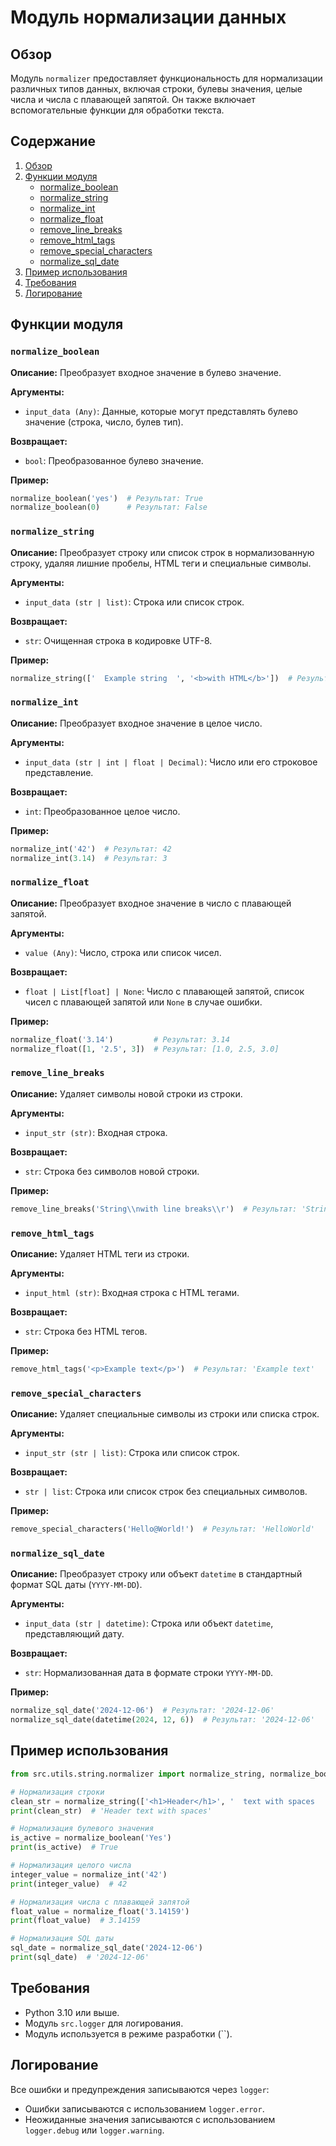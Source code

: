 # Модуль нормализации данных

## Обзор

Модуль `normalizer` предоставляет функциональность для нормализации различных типов данных, включая строки, булевы значения, целые числа и числа с плавающей запятой. Он также включает вспомогательные функции для обработки текста.

## Содержание

1. [Обзор](#обзор)
2. [Функции модуля](#функции-модуля)
   - [normalize_boolean](#normalize_boolean)
   - [normalize_string](#normalize_string)
   - [normalize_int](#normalize_int)
   - [normalize_float](#normalize_float)
   - [remove_line_breaks](#remove_line_breaks)
   - [remove_html_tags](#remove_html_tags)
   - [remove_special_characters](#remove_special_characters)
   - [normalize_sql_date](#normalize_sql_date)
3. [Пример использования](#пример-использования)
4. [Требования](#требования)
5. [Логирование](#логирование)

## Функции модуля

### `normalize_boolean`

**Описание:** Преобразует входное значение в булево значение.

**Аргументы:**
- `input_data (Any)`: Данные, которые могут представлять булево значение (строка, число, булев тип).

**Возвращает:**
- `bool`: Преобразованное булево значение.

**Пример:** 
```python
normalize_boolean('yes')  # Результат: True
normalize_boolean(0)      # Результат: False
```

### `normalize_string`

**Описание:** Преобразует строку или список строк в нормализованную строку, удаляя лишние пробелы, HTML теги и специальные символы.

**Аргументы:**
- `input_data (str | list)`: Строка или список строк.

**Возвращает:**
- `str`: Очищенная строка в кодировке UTF-8.

**Пример:** 
```python
normalize_string(['  Example string  ', '<b>with HTML</b>'])  # Результат: 'Example string with HTML'
```

### `normalize_int`

**Описание:** Преобразует входное значение в целое число.

**Аргументы:**
- `input_data (str | int | float | Decimal)`: Число или его строковое представление.

**Возвращает:**
- `int`: Преобразованное целое число.

**Пример:** 
```python
normalize_int('42')  # Результат: 42
normalize_int(3.14)  # Результат: 3
```

### `normalize_float`

**Описание:** Преобразует входное значение в число с плавающей запятой.

**Аргументы:**
- `value (Any)`: Число, строка или список чисел.

**Возвращает:**
- `float | List[float] | None`: Число с плавающей запятой, список чисел с плавающей запятой или `None` в случае ошибки.

**Пример:** 
```python
normalize_float('3.14')         # Результат: 3.14
normalize_float([1, '2.5', 3])  # Результат: [1.0, 2.5, 3.0]
```

### `remove_line_breaks`

**Описание:** Удаляет символы новой строки из строки.

**Аргументы:**
- `input_str (str)`: Входная строка.

**Возвращает:**
- `str`: Строка без символов новой строки.

**Пример:** 
```python
remove_line_breaks('String\\nwith line breaks\\r')  # Результат: 'String with line breaks'
```

### `remove_html_tags`

**Описание:** Удаляет HTML теги из строки.

**Аргументы:**
- `input_html (str)`: Входная строка с HTML тегами.

**Возвращает:**
- `str`: Строка без HTML тегов.

**Пример:** 
```python
remove_html_tags('<p>Example text</p>')  # Результат: 'Example text'
```

### `remove_special_characters`

**Описание:** Удаляет специальные символы из строки или списка строк.

**Аргументы:**
- `input_str (str | list)`: Строка или список строк.

**Возвращает:**
- `str | list`: Строка или список строк без специальных символов.

**Пример:** 
```python
remove_special_characters('Hello@World!')  # Результат: 'HelloWorld'
```

### `normalize_sql_date`

**Описание:** Преобразует строку или объект `datetime` в стандартный формат SQL даты (`YYYY-MM-DD`).

**Аргументы:**
- `input_data (str | datetime)`: Строка или объект `datetime`, представляющий дату.

**Возвращает:**
- `str`: Нормализованная дата в формате строки `YYYY-MM-DD`.

**Пример:** 
```python
normalize_sql_date('2024-12-06')  # Результат: '2024-12-06'
normalize_sql_date(datetime(2024, 12, 6))  # Результат: '2024-12-06'
```

## Пример использования

```python
from src.utils.string.normalizer import normalize_string, normalize_boolean, normalize_int, normalize_float, normalize_sql_date

# Нормализация строки
clean_str = normalize_string(['<h1>Header</h1>', '  text with spaces  '])
print(clean_str)  # 'Header text with spaces'

# Нормализация булевого значения
is_active = normalize_boolean('Yes')
print(is_active)  # True

# Нормализация целого числа
integer_value = normalize_int('42')
print(integer_value)  # 42

# Нормализация числа с плавающей запятой
float_value = normalize_float('3.14159')
print(float_value)  # 3.14159

# Нормализация SQL даты
sql_date = normalize_sql_date('2024-12-06')
print(sql_date)  # '2024-12-06'
```

## Требования

- Python 3.10 или выше.
- Модуль `src.logger` для логирования.
- Модуль используется в режиме разработки (``).

## Логирование

Все ошибки и предупреждения записываются через `logger`:
- Ошибки записываются с использованием `logger.error`.
- Неожиданные значения записываются с использованием `logger.debug` или `logger.warning`.